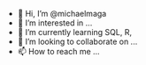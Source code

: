 - 👋 Hi, I’m @michaelmaga
- 👀 I’m interested in ...
- 🌱 I’m currently learning SQL, R, 
- 💞️ I’m looking to collaborate on ...
- 📫 How to reach me ...

<!---
michaelmaga/michaelmaga is a ✨ special ✨ repository because its `README.md` (this file) appears on your GitHub profile.
You can click the Preview link to take a look at your changes.
--->
